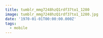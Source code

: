 ```yaml
---
title: tumblr_mmg7248hzQ1rdf37to1_1280
image: tumblr_mmg7248hzQ1rdf37to1_1280.jpg
date: '1970-01-01T00:00:00.000Z'
tags:
  - mobile
---
```


